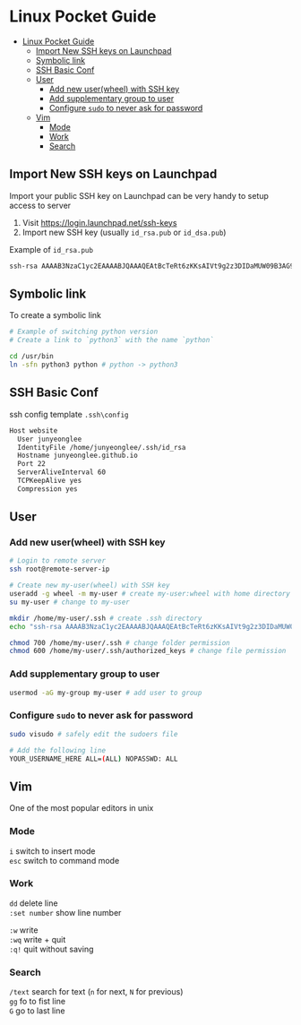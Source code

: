 # Linux Pocket Guide

- [Linux Pocket Guide](#linux-pocket-guide)
  - [Import New SSH keys on Launchpad](#import-new-ssh-keys-on-launchpad)
  - [Symbolic link](#symbolic-link)
  - [SSH Basic Conf](#ssh-basic-conf)
  - [User](#user)
    - [Add new user(wheel) with SSH key](#add-new-userwheel-with-ssh-key)
    - [Add supplementary group to user](#add-supplementary-group-to-user)
    - [Configure `sudo` to never ask for password](#configure-sudo-to-never-ask-for-password)
  - [Vim](#vim)
    - [Mode](#mode)
    - [Work](#work)
    - [Search](#search)

## Import New SSH keys on Launchpad

Import your public SSH key on Launchpad can be very handy to setup access to server

1. Visit https://login.launchpad.net/ssh-keys
2. Import new SSH key (usually `id_rsa.pub` or `id_dsa.pub`)

Example of `id_rsa.pub`

```sh
ssh-rsa AAAAB3NzaC1yc2EAAAABJQAAAQEAtBcTeRt6zKKsAIVt9g2z3DIDaMUW09B3AG90hTg44i/kN3GNKbZnjFblF/nlfTZ4D9k5V6OM1++FDYbLig00FHmjTOQ2+RsvZRfne5WvRQBPM7EV70zd9mQJLS/RuGV6MgoMT48RZJiah5ZkgDUWgl6KRvC6kvpl3cJ8q+l0ZMgRS7Ksz38iTi4IAuMeFuKySP5RS1AmlwXB+OH+OLMzGX0r6Ez3wN69MnCdmX+X7Xf9/dqQKI+Y6DYUQkfr1g5oXEGnVu/sw4MDibyQOTQvyxbYjNNJQ70/+MfhfLTU6S2NX21joyGCTs5X74sq7f1V/hV03uHi4sFiVAd7W4cbJQ== rsa-key-20180829
```

## Symbolic link

To create a symbolic link

```sh
# Example of switching python version
# Create a link to `python3` with the name `python`

cd /usr/bin
ln -sfn python3 python # python -> python3
```

## SSH Basic Conf

ssh config template `.ssh\config`

```bash
Host website
  User junyeonglee
  IdentityFile /home/junyeonglee/.ssh/id_rsa
  Hostname junyeonglee.github.io
  Port 22
  ServerAliveInterval 60
  TCPKeepAlive yes
  Compression yes
```

## User

### Add new user(wheel) with SSH key

```sh
# Login to remote server
ssh root@remote-server-ip

# Create new my-user(wheel) with SSH key
useradd -g wheel -m my-user # create my-user:wheel with home directory
su my-user # change to my-user

mkdir /home/my-user/.ssh # create .ssh directory
echo "ssh-rsa AAAAB3NzaC1yc2EAAAABJQAAAQEAtBcTeRt6zKKsAIVt9g2z3DIDaMUW09B3AG90hTg44i/kN3GNKbZnjFblF/nlfTZ4D9k5V6OM1++FDYbLig00FHmjTOQ2+RsvZRfne5WvRQBPM7EV70zd9mQJLS/RuGV6MgoMT48RZJiah5ZkgDUWgl6KRvC6kvpl3cJ8q+l0ZMgRS7Ksz38iTi4IAuMeFuKySP5RS1AmlwXB+OH+OLMzGX0r6Ez3wN69MnCdmX+X7Xf9/dqQKI+Y6DYUQkfr1g5oXEGnVu/sw4MDibyQOTQvyxbYjNNJQ70/+MfhfLTU6S2NX21joyGCTs5X74sq7f1V/hV03uHi4sFiVAd7W4cbJQ==" >> /home/my-user/.ssh/authorized_keys # add public key

chmod 700 /home/my-user/.ssh # change folder permission
chmod 600 /home/my-user/.ssh/authorized_keys # change file permission
```

### Add supplementary group to user

```sh
usermod -aG my-group my-user # add user to group
```

### Configure `sudo` to never ask for password

```sh
sudo visudo # safely edit the sudoers file

# Add the following line
YOUR_USERNAME_HERE ALL=(ALL) NOPASSWD: ALL
```

## Vim

One of the most popular editors in unix

### Mode

`i` switch to insert mode\
`esc` switch to command mode

### Work

`dd` delete line\
`:set number` show line number

`:w` write\
`:wq` write + quit\
`:q!` quit without saving

### Search

`/text` search for text (`n` for next, `N` for previous)\
`gg` fo to fist line\
`G` go to last line


